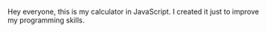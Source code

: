 Hey everyone, this is my calculator in JavaScript. I created it just to improve my programming skills.
